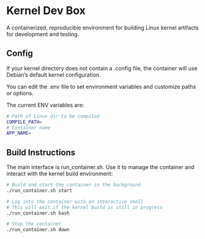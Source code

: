 # Kernel Dev Box

A containerized, reproducible environment for building Linux kernel artifacts for development and testing.

## Config

If your kernel directory does not contain a .config file, the container will use Debian’s default kernel configuration.

You can edit the .env file to set environment variables and customize paths or options.

The current ENV variables are:

```bash
# Path of Linux dir to be compiled
COMPILE_PATH=
# Container name
APP_NAME=
```

## Build Instructions

The main interface is run_container.sh. Use it to manage the container and interact with the kernel build environment:

```bash
# Build and start the container in the background
./run_container.sh start

# Log into the container with an interactive shell
# This will exit if the kernel build is still in progress
./run_container.sh bash

# Stop the container
./run_container.sh down
```

    